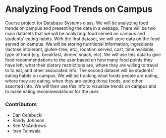 # Analyzing Food Trends on Campus #

Course project for Database Systems class. We will be analyzing food trends on campus and presenting the data in a webapp. There will be two main datasets that we will be analyzing: food served on campus and students' eating habits. With the first dataset, we will store data on the food served on campus. We will be storing nutritional information, ingredients (lactose intolerant, gluten-free, etc), location served, cost, time available, type of food (e.g. breakfast, dinner, snack, etc). We will use this data to give food recommendations to the user based on how many food points they have left, what their dietary restrictions are, where they are willing to travel to to eat, and other associated info. The second dataset will be students' eating habits on campus. We will be tracking what foods people are eating, where they are eating, when they are eating those foods, and other assorted info. We will then use this info to visualize trends on campus and to make eating recommendations for the user.

### Contributors ###

* Dan Celebucki
* Randy Johnson
* Ken McAndrews
* Inan Tainwala
